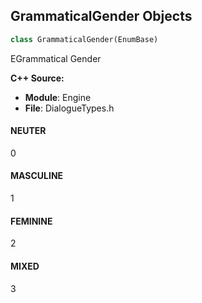 ## GrammaticalGender Objects

```python
class GrammaticalGender(EnumBase)
```

EGrammatical Gender

**C++ Source:**

- **Module**: Engine
- **File**: DialogueTypes.h

<a id="unreal.GrammaticalGender.NEUTER"></a>

#### NEUTER

0

<a id="unreal.GrammaticalGender.MASCULINE"></a>

#### MASCULINE

1

<a id="unreal.GrammaticalGender.FEMININE"></a>

#### FEMININE

2

<a id="unreal.GrammaticalGender.MIXED"></a>

#### MIXED

3

<a id="unreal.GrammaticalNumber"></a>